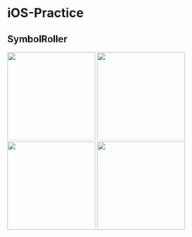 # iOS-Practice

<!-- <img src="" width="100"> -->

## SymbolRoller
<img src="https://user-images.githubusercontent.com/98605631/202288743-214fd68a-a3d7-4275-82b6-5ab4b415a812.png" width="200"> <img src="https://user-images.githubusercontent.com/98605631/202288752-fef2ca6e-3170-4008-972f-46a006020b46.png" width="200"> <img src="https://user-images.githubusercontent.com/98605631/202288761-16e14678-aa91-434f-9793-a24ee3026436.png" width="200"> <img src="https://user-images.githubusercontent.com/98605631/202288765-bda29553-4f83-4ddd-b51e-b72bb8d5b3c3.png" width="200">

